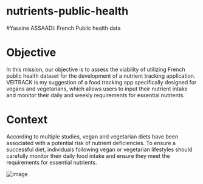 # nutrients-public-health
#Yassine ASSAADI: French Public health data
# Objective
In this mission, our objective is to assess the viability of utilizing French public health dataset for the development of a nutrient tracking application. VEITRACK is my suggestion of a food tracking app specifically designed for vegans and vegetarians, which allows users to input their nutrient intake and monitor their daily and weekly requirements for essential nutrients.
# Context
According to multiple studies, vegan and vegetarian diets have been associated with a potential risk of nutrient deficiencies. To ensure a successful diet, individuals following vegan or vegetarian lifestyles should carefully monitor their daily food intake and ensure they meet the requirements for essential nutrients. 

![image](https://github.com/Yassaadi/nutrientss-public-health/assets/106546639/cbd4b859-66d0-4a75-91a8-99ff7ba65aa3)
